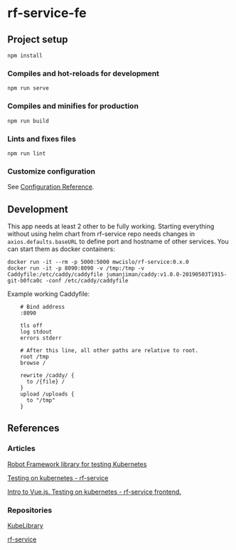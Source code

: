 # rf-service-fe

## Project setup
```
npm install
```

### Compiles and hot-reloads for development
```
npm run serve
```

### Compiles and minifies for production
```
npm run build
```

### Lints and fixes files
```
npm run lint
```

### Customize configuration
See [Configuration Reference](https://cli.vuejs.org/config/).

## Development

This app needs at least 2 other to be fully working. Starting everything without using helm chart from rf-service repo needs changes in `axios.defaults.baseURL` to define port and hostname of other services. You can start them as docker containers:
```
docker run -it --rm -p 5000:5000 mwcislo/rf-service:0.x.0
docker run -it -p 8090:8090 -v /tmp:/tmp -v Caddyfile:/etc/caddy/caddyfile jumanjiman/caddy:v1.0.0-20190503T1915-git-b0fca0c -conf /etc/caddy/caddyfile
```

Example working Caddyfile:
```
    # Bind address
    :8090

    tls off
    log stdout
    errors stderr

    # After this line, all other paths are relative to root.
    root /tmp
    browse /

    rewrite /caddy/ {
      to /{file} /
    }
    upload /uploads {
      to "/tmp"
    }
```

## References

### Articles

[Robot Framework library for testing Kubernetes](https://devopsspiral.com/articles/k8s/robotframework-kubelibrary/)

[Testing on kubernetes - rf-service](https://devopsspiral.com/articles/k8s/robotframework-service/)

[Intro to Vue.js. Testing on kubernetes - rf-service frontend.](https://devopsspiral.com/articles/k8s/robotframework-service-fe/)

### Repositories

[KubeLibrary](https://github.com/devopsspiral/KubeLibrary)

[rf-service](https://github.com/devopsspiral/rf-service)